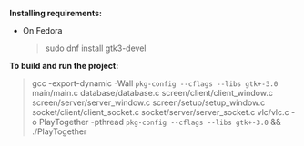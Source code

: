 **Installing requirements:**
   * On Fedora 
     > sudo dnf install gtk3-devel

**To build and run the project:**
> gcc -export-dynamic -Wall `pkg-config --cflags --libs gtk+-3.0` main/main.c database/database.c screen/client/client_window.c screen/server/server_window.c screen/setup/setup_window.c socket/client/client_socket.c socket/server/server_socket.c vlc/vlc.c -o PlayTogether -pthread `pkg-config --cflags --libs gtk+-3.0` && ./PlayTogether